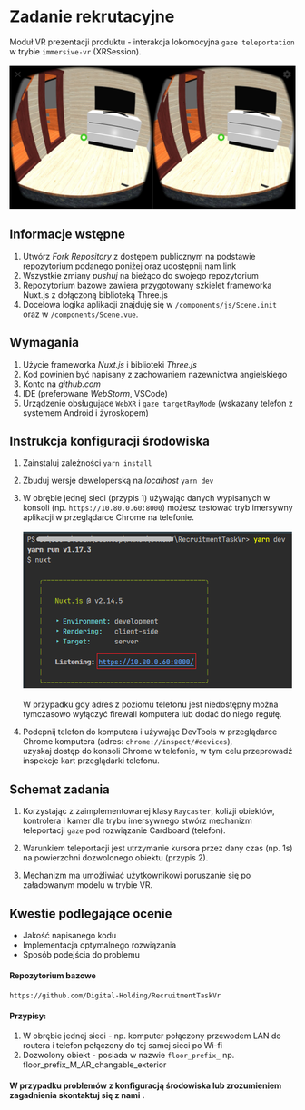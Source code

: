 # Zadanie rekrutacyjne

Moduł VR prezentacji produktu - interakcja lokomocyjna `gaze teleportation` w trybie `immersive-vr` (XRSession).
<br><br>
![](./docs/immersive-mode.jpg)
## Informacje wstępne

1. Utwórz *Fork Repository* z dostępem publicznym na podstawie repozytorium podanego poniżej oraz udostępnij nam link
2. Wszystkie zmiany *pushuj* na bieżąco do swojego repozytorium
3. Repozytorium bazowe zawiera przygotowany szkielet frameworka Nuxt.js z dołączoną biblioteką Three.js
4. Docelowa logika aplikacji znajduję się w `/components/js/Scene.init` oraz w `/components/Scene.vue`.

## Wymagania

1. Użycie frameworka *Nuxt.js* i biblioteki *Three.js* 
2. Kod powinien być napisany z zachowaniem nazewnictwa angielskiego 
3. Konto na *github.com*
4. IDE (preferowane *WebStorm*, VSCode)
5. Urządzenie obsługujące `WebXR` i `gaze targetRayMode` (wskazany telefon z systemem Android i żyroskopem)

## Instrukcja konfiguracji środowiska
 
 1. Zainstaluj zależności ```yarn install```
 
 2. Zbuduj wersje deweloperską na _localhost_ ```yarn dev```
 
 3. W obrębie jednej sieci (przypis 1) używając danych wypisanych w konsoli (np. ```https://10.80.0.60:8000```) możesz testować 
 tryb imersywny aplikacji w przeglądarce Chrome na telefonie. <br><br> ![](./docs/localhost_data.png) <br><br>
 W przypadku gdy adres z poziomu telefonu jest niedostępny można tymczasowo wyłączyć firewall komputera lub dodać do niego regułę.
 
 4. Podepnij telefon do komputera i używając DevTools w przeglądarce Chrome komputera (adres: ```chrome://inspect/#devices```),  
 uzyskaj dostęp do konsoli Chrome w telefonie, w tym celu przeprowadź inspekcje kart przeglądarki telefonu.
 
## Schemat zadania
 

 1. Korzystając z zaimplementowanej klasy `Raycaster`, kolizji obiektów, kontrolera i kamer dla trybu imersywnego stwórz mechanizm
 teleportacji `gaze` pod rozwiązanie Cardboard (telefon).

 2. Warunkiem teleportacji jest utrzymanie kursora przez dany czas (np. 1s) na powierzchni dozwolonego obiektu (przypis 2).
 
 3. Mechanizm ma umożliwiać użytkownikowi poruszanie się po załadowanym modelu w trybie VR.


## Kwestie podlegające ocenie

* Jakość napisanego kodu
* Implementacja optymalnego rozwiązania
* Sposób podejścia do problemu

#### Repozytorium bazowe

```
https://github.com/Digital-Holding/RecruitmentTaskVr
```

#### Przypisy:
1. W obrębie jednej sieci - np. komputer połączony przewodem LAN do routera i telefon połączony do tej samej sieci po Wi-fi
2. Dozwolony obiekt - posiada w nazwie `floor_prefix_` np. floor_prefix_M_AR_changable_exterior

#### W przypadku problemów z konfiguracją środowiska lub zrozumieniem zagadnienia skontaktuj się z nami .
